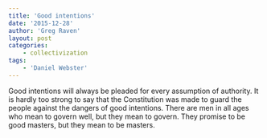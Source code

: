 ```yaml
---
title: 'Good intentions'
date: '2015-12-28'
author: 'Greg Raven'
layout: post
categories:
    - collectivization
tags:
    - 'Daniel Webster'
---
```


Good intentions will always be pleaded for every assumption of authority. It is hardly too strong to say that the Constitution was made to guard the people against the dangers of good intentions. There are men in all ages who mean to govern well, but they mean to govern. They promise to be good masters, but they mean to be masters.